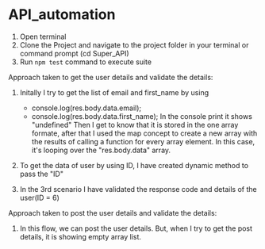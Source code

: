 # API_automation
1. Open terminal 
2. Clone the Project and navigate to the project folder in your terminal or command prompt (cd Super_API)
3. Run `npm test` command to execute suite

Approach taken to get the user details and validate the details:

1. Initally I try to get the list of email and first_name by using 
    - console.log(res.body.data.email); 
    - console.log(res.body.data.first_name); 
    In the console print it shows "undefined"
    Then I get to know that it is stored in the one array formate, after that I used the map concept to create a new array with the results of calling a function for every array element. In this case, it's looping over the "res.body.data" array.

2. To get the data of user by using ID, I have created dynamic method to pass the "ID"

3. In the 3rd scenario I have validated the response code and details of the user(ID = 6)

Approach taken to post the user details and validate the details:

1. In this flow, we can post the user details. But, when I try to get the post details, it is showing empty array list.
